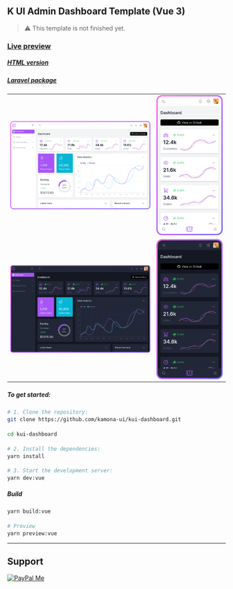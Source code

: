 ## K UI Admin Dashboard Template (Vue 3)

> ⚠️ This template is not finished yet.

### [Live preview](https://kamona-ui.github.io/kui-dashboard/)

##### [HTML version](https://github.com/kamona-ui/kui-dashboard/html/)

##### [Laravel package](https://github.com/Kamona-WD/kui-laravel-breeze/)

|                                                    |                                                  |
| -------------------------------------------------- | ------------------------------------------------ |
| ![Desktop light](../../showcase/desktop-light.svg) | ![Mobile light](../../showcase/mobile-light.svg) |
| ![Desktop dark](../../showcase/desktop-dark.svg)   | ![Mobile dark](../../showcase/mobile-dark.svg)   |

##### To get started:

```bash
# 1. Clone the repository:
git clone https://github.com/kamona-ui/kui-dashboard.git

cd kui-dashboard

# 2. Install the dependencies:
yarn install

# 3. Start the development server:
yarn dev:vue
```

##### Build

```bash
yarn build:vue

# Preview
yarn preview:vue
```

---

## Support

[![PayPal Me](https://www.paypalobjects.com/en_US/i/btn/btn_donateCC_LG.gif)](https://www.paypal.me/Akamel721/)
